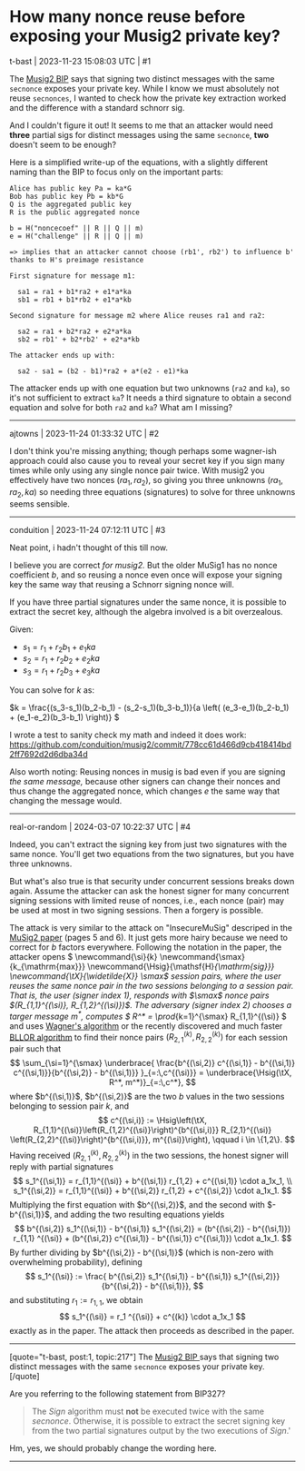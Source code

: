# How many nonce reuse before exposing your Musig2 private key?

t-bast | 2023-11-23 15:08:03 UTC | #1

The [Musig2 BIP](https://github.com/bitcoin/bips/blob/e918b50731397872ad2922a1b08a5a4cd1d6d546/bip-0327.mediawiki) says that signing two distinct messages with the same `secnonce` exposes your private key. While I know we must absolutely not reuse `secnonces`, I wanted to check how the private key extraction worked and the difference with a standard schnorr sig.

And I couldn't figure it out! It seems to me that an attacker would need **three** partial sigs for distinct messages using the same `secnonce`, **two** doesn't seem to be enough?

Here is a simplified write-up of the equations, with a slightly different naming than the BIP to focus only on the important parts:

```
Alice has public key Pa = ka*G
Bob has public key Pb = kb*G
Q is the aggregated public key
R is the public aggregated nonce

b = H("noncecoef" || R || Q || m)
e = H("challenge" || R || Q || m)

=> implies that an attacker cannot choose (rb1', rb2') to influence b' thanks to H's preimage resistance

First signature for message m1:

  sa1 = ra1 + b1*ra2 + e1*a*ka
  sb1 = rb1 + b1*rb2 + e1*a*kb

Second signature for message m2 where Alice reuses ra1 and ra2:

  sa2 = ra1 + b2*ra2 + e2*a*ka
  sb2 = rb1' + b2*rb2' + e2*a*kb

The attacker ends up with:

  sa2 - sa1 = (b2 - b1)*ra2 + a*(e2 - e1)*ka
```

The attacker ends up with one equation but two unknowns (`ra2` and `ka`), so it's not sufficient to extract `ka`? It needs a third signature to obtain a second equation and solve for both `ra2` and `ka`? What am I missing?

-------------------------

ajtowns | 2023-11-24 01:33:32 UTC | #2

I don't think you're missing anything; though perhaps some wagner-ish approach could also cause you to reveal your secret key if you sign many times while only using any single nonce pair twice. With musig2 you effectively have two nonces ($ra_1, ra_2$), so giving you three unknowns ($ra_1, ra_2, ka$) so needing three equations (signatures) to solve for three unknowns seems sensible.

-------------------------

conduition | 2023-11-24 07:12:11 UTC | #3

Neat point, i hadn't thought of this till now. 

I believe you are correct _for musig2._ But the older MuSig1 has no nonce coefficient $b$, and so reusing a nonce even once will expose your signing key the same way that reusing a Schnorr signing nonce will.

If you have three partial signatures under the same nonce, it is possible to extract the secret key, although the algebra involved is a bit overzealous. 

Given:
- $s_1 = r_1 + r_2 b_1 + e_1 k a$
- $s_2 = r_1 + r_2 b_2 + e_2 k a$
- $s_3 = r_1 + r_2 b_3 + e_3 k a$

You can solve for $k$ as:

$k = \frac{(s_3-s_1)(b_2-b_1) - (s_2-s_1)(b_3-b_1)}{a \left( (e_3-e_1)(b_2-b_1) + (e_1-e_2)(b_3-b_1) \right)} $

I wrote a test to sanity check my math and indeed it does work: https://github.com/conduition/musig2/commit/778cc61d466d9cb418414bd2ff7692d2d6dba34d

Also worth noting: Reusing nonces in musig is bad even if you are signing _the same message,_ because other signers can change their nonces and thus change the aggregated nonce, which changes $e$ the same way that changing the message would.

-------------------------

real-or-random | 2024-03-07 10:22:37 UTC | #4

Indeed, you can't extract the signing key from just two signatures with the same nonce. You'll get two equations from the two signatures, but you have three unknowns.

But what's also true is that security under concurrent sessions breaks down again. Assume the attacker can ask the honest signer for many concurrent signing sessions with limited reuse of nonces, i.e., each nonce (pair) may be used at most in two signing sessions. Then a forgery is possible.

The attack is very similar to the attack on "InsecureMuSig" descriped in the [MuSig2 paper](https://eprint.iacr.org/2020/1261.pdf) (pages 5 and 6). It just gets more hairy because we need to correct for $b$ factors everywhere. Following the notation in the paper, the attacker opens $
\newcommand{\si}{k}
\newcommand{\smax}{k_{\mathrm{max}}}
\newcommand{\Hsig}{\mathsf{H}_{\mathrm{sig}}}
\newcommand{\tX}{\widetilde{X}}
\smax$ session *pairs*, where the user reuses the same nonce pair in the two sessions belonging to a session pair. That is, the user (signer index $1$), responds with $\smax$ nonce pairs $(R_{1,1}^{(\si)}, R_{1,2}^{(\si)})$. The adversary (signer index $2$) chooses a targer message $m^*$, computes
$
R^* = \prod_{k=1}^{\smax} R_{1,1}^{(\si)}
$
and uses [Wagner's algorithm](https://web.archive.org/web/20230507110001/https://people.eecs.berkeley.edu/~daw/papers/genbday-long.ps) or the recently discovered and much faster [BLLOR algorithm](https://eprint.iacr.org/2020/945.pdf) to find their nonce pairs $(R_{2,1}^{(k)}, R_{2,2}^{(k)})$ for each session pair such that
$$
  \sum_{\si=1}^{\smax}
  \underbrace{ 
 \frac{b^{(\si,2)}  c^{(\si,1)} - b^{(\si,1)} c^{(\si,1)}}{b^{(\si,2)} - b^{(\si,1)}} 
  }_{=:\,c^{(\si)}}
  = \underbrace{\Hsig(\tX, R^*, m^*)}_{=:\,c^*},
$$
where $b^{(\si,1)}$, $b^{(\si,2)}$ are the two $b$ values in the two sessions belonging to session pair $k$, and
$$
c^{(\si,i)} := \Hsig\left(\tX, R_{1,1}^{(\si)}\left(R_{1,2}^{(\si)}\right)^{b^{(\si,i)}} R_{2,1}^{(\si)} \left(R_{2,2}^{(\si)}\right)^{b^{(\si,i)}}, m^{(\si)}\right), \qquad i \in \{1,2\}.
$$
Having received $(R_{2,1}^{(k)}, R_{2,2}^{(k)})$ in the two sessions, the honest signer will reply with partial signatures
$$
s_1^{(\si,1)} = r_{1,1}^{(\si)} + b^{(\si,1)} r_{1,2}  + c^{(\si,1)} \cdot a_1x_1, \\
s_1^{(\si,2)} = r_{1,1}^{(\si)} + b^{(\si,2)} r_{1,2}  + c^{(\si,2)} \cdot a_1x_1.
$$
Multiplying the first equation with $b^{(\si,2)}$, and the second with $-b^{(\si,1)}$, and adding the two resulting equations yields
$$
b^{(\si,2)} s_1^{(\si,1)} -  b^{(\si,1)} s_1^{(\si,2)}  = (b^{(\si,2)} - b^{(\si,1)}) r_{1,1} ^{(\si)} + (b^{(\si,2)}  c^{(\si,1)} - b^{(\si,1)} c^{(\si,1)}) \cdot a_1x_1.
$$
By further dividing by $b^{(\si,2)} - b^{(\si,1)}$ (which is non-zero with overwhelming probability), defining
$$
s_1^{(\si)} := \frac{ b^{(\si,2)} s_1^{(\si,1)} -  b^{(\si,1)} s_1^{(\si,2)}}{b^{(\si,2)} - b^{(\si,1)}},
$$
and substituting $r_1 := r_{1,1}$, we obtain
$$
s_1^{(\si)}  =  r_1 ^{(\si)} + c^{(k)} \cdot a_1x_1
$$
exactly as in the paper.
The attack then proceeds as described in the paper.


---


[quote="t-bast, post:1, topic:217"]
The [Musig2 BIP ](https://github.com/bitcoin/bips/blob/e918b50731397872ad2922a1b08a5a4cd1d6d546/bip-0327.mediawiki) says that signing two distinct messages with the same `secnonce` exposes your private key.
[/quote]

Are you referring to the following statement from BIP327?
> The *Sign* algorithm must **not** be executed twice with the same *secnonce*. Otherwise, it is possible to extract the secret signing key from the two partial signatures output by the two executions of *Sign*.'

Hm, yes, we should probably change the wording here.

-------------------------

